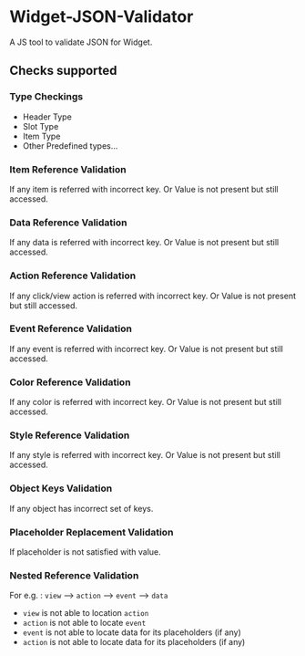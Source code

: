 # Widget-JSON-Validator
A JS tool to validate JSON for Widget.
## Checks supported

### Type Checkings
 - Header Type
 - Slot Type
 - Item Type
 - Other Predefined types...
 
 
### Item Reference Validation
If any item is referred with incorrect key. Or Value is not present but still accessed.

### Data Reference Validation
If any data is referred with incorrect key. Or Value is not present but still accessed.

### Action Reference Validation
If any click/view action is referred with incorrect key. Or Value is not present but still accessed.

### Event Reference Validation
If any event is referred with incorrect key. Or Value is not present but still accessed.

### Color Reference Validation
If any color is referred with incorrect key. Or Value is not present but still accessed.

### Style Reference Validation
If any style is referred with incorrect key. Or Value is not present but still accessed.

### Object Keys Validation
If any object has incorrect set of keys.

### Placeholder Replacement Validation
If placeholder is not satisfied with value.

### Nested Reference Validation
For e.g. : `view` --> `action` --> `event` --> `data`
 - `view` is not able to location `action`
 - `action` is not able to locate `event`
 - `event` is not able to locate data for its placeholders (if any)
 - `action` is not able to locate data for its placeholders (if any)
 

